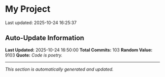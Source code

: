 # My Project


Last updated: 2025-10-24 16:25:37







































































































## Auto-Update Information

**Last Updated:** 2025-10-24 16:50:00
**Total Commits:** 103
**Random Value:** 9103
**Quote:** _Code is poetry._

---
_This section is automatically generated and updated._
